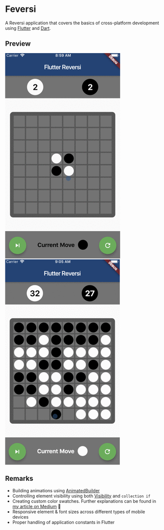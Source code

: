 # Feversi
A Reversi application that covers the basics of cross-platform development using [Flutter](https://flutter.dev/) and [Dart](https://dart.dev/).

## Preview
![Start](screenshots/start.gif)
![End](screenshots/end.gif)

## Remarks
- Building animations using [AnimatedBuilder](https://api.flutter.dev/flutter/widgets/AnimatedBuilder-class.html)
- Controlling element visibility using both [Visibility](https://api.flutter.dev/flutter/widgets/Visibility-class.html) and `collection if`
- Creating custom color swatches. Further explanations can be found in [my article on Medium](https://medium.com/@filipvk/creating-a-custom-color-swatch-in-flutter-554bcdcb27f3) 🍻
- Responsive element & font sizes across different types of mobile devices
- Proper handling of application constants in Flutter
